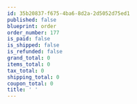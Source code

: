 ```yaml
---
id: 35b20837-f675-4ba6-8d2a-2d5052d75ed1
published: false
blueprint: order
order_number: 177
is_paid: false
is_shipped: false
is_refunded: false
grand_total: 0
items_total: 0
tax_total: 0
shipping_total: 0
coupon_total: 0
title: ' '
---
```

